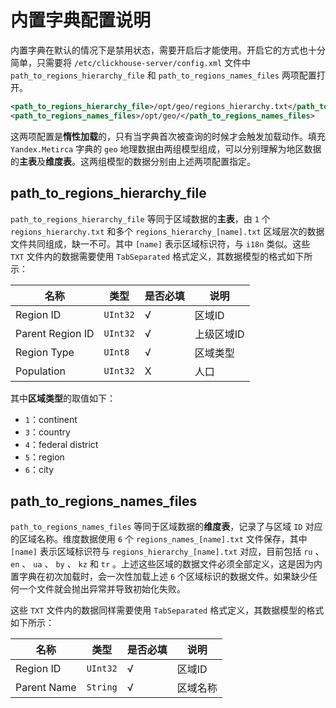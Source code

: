 # 内置字典配置说明

内置字典在默认的情况下是禁用状态，需要开启后才能使用。开启它的方式也十分简单，只需要将 `/etc/clickhouse-server/config.xml` 文件中 `path_to_regions_hierarchy_file` 和 `path_to_regions_names_files` 两项配置打开。

```xml
<path_to_regions_hierarchy_file>/opt/geo/regions_hierarchy.txt</path_to_regions_hierarchy_file>
<path_to_regions_names_files>/opt/geo/</path_to_regions_names_files>
```

这两项配置是**惰性加载**的，只有当字典首次被查询的时候才会触发加载动作。填充 `Yandex.Metirca` 字典的 `geo` 地理数据由两组模型组成，可以分别理解为地区数据的**主表**及**维度表**。这两组模型的数据分别由上述两项配置指定。

## path_to_regions_hierarchy_file

`path_to_regions_hierarchy_file` 等同于区域数据的**主表**，由 `1` 个 `regions_hierarchy.txt` 和多个 `regions_hierarchy_[name].txt` 区域层次的数据文件共同组成，缺一不可。其中 `[name]` 表示区域标识符，与 `i18n` 类似。这些 `TXT` 文件内的数据需要使用 `TabSeparated` 格式定义，其数据模型的格式如下所示：

|名称|类型|是否必填|说明|
|-----|-----|-----|-----|
|Region ID| `UInt32` |√|区域ID|
|Parent Region ID| `UInt32` |√|上级区域ID|
|Region Type| `UInt8` |√|区域类型|
|Population| `UInt32` |X|人口|

其中**区域类型**的取值如下：
* `1`：continent
* `3`：country
* `4`：federal district
* `5`：region
* `6`：city

## path_to_regions_names_files

`path_to_regions_names_files` 等同于区域数据的**维度表**，记录了与区域 `ID` 对应的区域名称。维度数据使用 `6` 个 `regions_names_[name].txt` 文件保存，其中 `[name]` 表示区域标识符与 `regions_hierarchy_[name].txt` 对应，目前包括 `ru` 、 `en` 、 `ua` 、 `by` 、 `kz` 和 `tr` 。上述这些区域的数据文件必须全部定义，这是因为内置字典在初次加载时，会一次性加载上述 `6` 个区域标识的数据文件。如果缺少任何一个文件就会抛出异常并导致初始化失败。

这些 `TXT` 文件内的数据同样需要使用 `TabSeparated` 格式定义，其数据模型的格式如下所示：

|名称|类型|是否必填|说明|
|-----|------|-----|-----|
|Region ID| `UInt32` |√|区域ID|
|Parent Name| `String` |√|区域名称|
